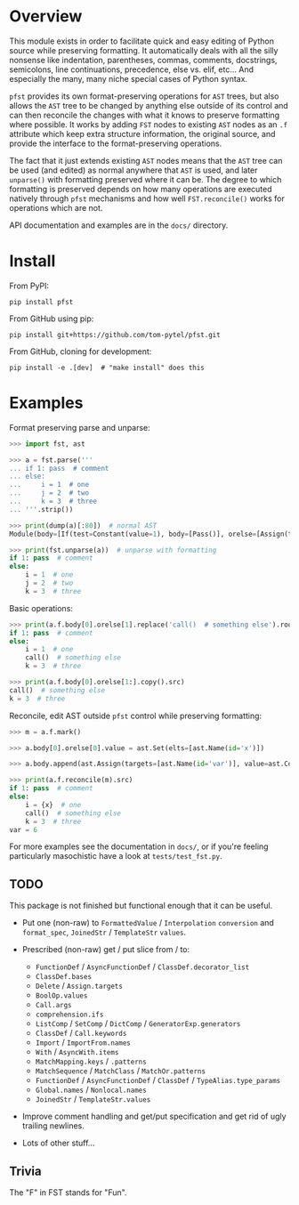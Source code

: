 # Overview

This module exists in order to facilitate quick and easy editing of Python source while preserving formatting. It automatically deals with all the silly nonsense like indentation, parentheses, commas, comments, docstrings, semicolons, line continuations, precedence, else vs. elif, etc... And especially the many, many niche special cases of Python syntax.

`pfst` provides its own format-preserving operations for `AST` trees, but also allows the `AST` tree to be changed by anything else outside of its control and can then reconcile the changes with what it knows to preserve formatting where possible. It works by adding `FST` nodes to existing `AST` nodes as an `.f` attribute which keep extra structure information, the original source, and provide the interface to the format-preserving operations.

The fact that it just extends existing `AST` nodes means that the `AST` tree can be used (and edited) as normal anywhere that `AST` is used, and later `unparse()` with formatting preserved where it can be. The degree to which formatting is preserved depends on how many operations are executed natively through `pfst` mechanisms and how well `FST.reconcile()` works for operations which are not.

API documentation and examples are in the `docs/` directory.

# Install

From PyPI:

    pip install pfst

From GitHub using pip:

    pip install git+https://github.com/tom-pytel/pfst.git

From GitHub, cloning for development:

    pip install -e .[dev]  # "make install" does this

# Examples

Format preserving parse and unparse:

```py
>>> import fst, ast

>>> a = fst.parse('''
... if 1: pass  # comment
... else:
...     i = 1  # one
...     j = 2  # two
...     k = 3  # three
... '''.strip())

>>> print(dump(a)[:80])  # normal AST
Module(body=[If(test=Constant(value=1), body=[Pass()], orelse=[Assign(targets=[N

>>> print(fst.unparse(a))  # unparse with formatting
if 1: pass  # comment
else:
    i = 1  # one
    j = 2  # two
    k = 3  # three
```

Basic operations:

```py
>>> print(a.f.body[0].orelse[1].replace('call()  # something else').root.src)
if 1: pass  # comment
else:
    i = 1  # one
    call()  # something else
    k = 3  # three

>>> print(a.f.body[0].orelse[1:].copy().src)
call()  # something else
k = 3  # three
```

Reconcile, edit AST outside `pfst` control while preserving formatting:

```py
>>> m = a.f.mark()

>>> a.body[0].orelse[0].value = ast.Set(elts=[ast.Name(id='x')])

>>> a.body.append(ast.Assign(targets=[ast.Name(id='var')], value=ast.Constant(value=6)))

>>> print(a.f.reconcile(m).src)
if 1: pass  # comment
else:
    i = {x}  # one
    call()  # something else
    k = 3  # three
var = 6
```

For more examples see the documentation in `docs/`, or if you're feeling particularly masochistic have a look at `tests/test_fst.py`.

## TODO

This package is not finished but functional enough that it can be useful.

* Put one (non-raw) to `FormattedValue` / `Interpolation` `conversion` and `format_spec`, `JoinedStr` / `TemplateStr` `values`.

* Prescribed (non-raw) get / put slice from / to:
  * `FunctionDef` / `AsyncFunctionDef` / `ClassDef.decorator_list`
  * `ClassDef.bases`
  * `Delete` / `Assign.targets`
  * `BoolOp.values`
  * `Call.args`
  * `comprehension.ifs`
  * `ListComp` / `SetComp` / `DictComp` / `GeneratorExp.generators`
  * `ClassDef` / `Call.keywords`
  * `Import` / `ImportFrom.names`
  * `With` / `AsyncWith.items`
  * `MatchMapping.keys` / `.patterns`
  * `MatchSequence` / `MatchClass` / `MatchOr.patterns`
  * `FunctionDef` / `AsyncFunctionDef` / `ClassDef` / `TypeAlias.type_params`
  * `Global.names` / `Nonlocal.names`
  * `JoinedStr` / `TemplateStr.values`

* Improve comment handling and get/put specification and get rid of ugly trailing newlines.

* Lots of other stuff...


## Trivia

The "F" in FST stands for "Fun".
